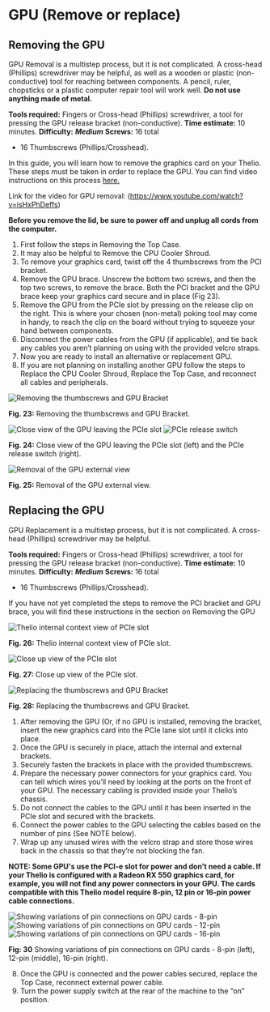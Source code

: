 # GPU (Remove or replace)

## Removing the GPU

GPU Removal is a multistep process, but it is not complicated. A cross-head (Phillips) screwdriver may be helpful, as well as a wooden or plastic (non-conductive) tool for reaching between components. A pencil, ruler, chopsticks or a plastic computer repair tool will work well. **Do not use anything made of metal.**

**Tools required:** Fingers or Cross-head (Phillips) screwdriver, a tool for pressing the GPU release bracket (non-conductive).
**Time estimate:** 10 minutes.
**Difficulty:** ***Medium***
**Screws:** 16 total
  - 16 Thumbscrews (Phillips/Crosshead).

In this guide, you will learn how to remove the graphics card on your Thelio. These steps must be taken in order to replace the GPU.
You can find video instructions on this process [here.](https://www.youtube.com/watch?v=isHxPhDeffs)

Link for the video for GPU removal:
(https://www.youtube.com/watch?v=isHxPhDeffs)


**Before you remove the lid, be sure to power off and unplug all cords from the computer.**

1. First follow the steps in Removing the Top Case.
2. It may also be helpful to Remove the CPU Cooler Shroud.
3. To remove your graphics card, twist off the 4 thumbscrews from the PCI bracket.
4. Remove the GPU brace. Unscrew the bottom two screws, and then the top two screws, to remove the brace. Both the PCI bracket and the GPU brace keep your graphics card secure and in place (Fig 23).
5. Remove the GPU from the PCIe slot by pressing on the release clip on the right. This is where your chosen (non-metal) poking tool may come in handy, to reach the clip on the board without trying to squeeze your hand between components.
6. Disconnect the power cables from the GPU (if applicable), and tie back any cables you aren’t planning on using with the provided velcro straps.
7. Now you are ready to install an alternative or replacement GPU.
8. If you are not planning on installing another GPU follow the steps to Replace the CPU Cooler Shroud, Replace the Top Case, and reconnect all cables and peripherals.

![Removing the thumbscrews and GPU Bracket](/path/to/image.png)

**Fig. 23:** Removing the thumbscrews and GPU Bracket.

![Close view of the GPU leaving the PCIe slot](/path/to/image.png)
![PCIe release switch](/path/to/image.png)

**Fig. 24:** Close view of the GPU leaving the PCIe slot (left) and the PCIe release switch (right).

![Removal of the GPU external view](/path/to/image.png)

**Fig. 25:** Removal of the GPU external view.


## Replacing the GPU

GPU Replacement is a multistep process, but it is not complicated. A cross-head (Phillips) screwdriver may be helpful.

**Tools required:** Fingers or Cross-head (Phillips) screwdriver, a tool for pressing the GPU release bracket (non-conductive).
**Time estimate:** 10 minutes.
**Difficulty:** ***Medium***
**Screws:** 16 total
  - 16 Thumbscrews (Phillips/Crosshead).

  If you have not yet completed the steps to remove the PCI bracket and GPU brace, you will find these instructions in the section on Removing the GPU

  ![Thelio internal context view of PCIe slot](/path/to/image.png)

**Fig. 26:** Thelio internal context view of PCIe slot.

![Close up view of the PCIe slot](/path/to/image.png)

**Fig. 27:** Close up view of the PCIe slot.

![Replacing the thumbscrews and GPU Bracket](/path/to/image.png)

**Fig. 28:** Replacing the thumbscrews and GPU Bracket.



1. After removing the GPU (Or, if no GPU is installed, removing the bracket, insert the new graphics card into the PCIe lane slot until it clicks into place.
2. Once the GPU is securely in place, attach the internal and external brackets.
3. Securely fasten the brackets in place with the provided thumbscrews.
4. Prepare the necessary power connectors for your graphics card. You can tell which wires you’ll need by looking at the ports on the front of your GPU. The necessary cabling is provided inside your Thelio’s chassis.
5. Do not connect the cables to the GPU until it has been inserted in the PCIe slot and secured with the brackets.
6. Connect the power cables to the GPU selecting the cables based on the number of pins (See NOTE below).
7. Wrap up any unused wires with the velcro strap and store those wires back in the chassis so that they’re not blocking the fan.

**NOTE: Some GPU's use the PCI-e slot for power and don't need a cable. If your Thelio is configured with a Radeon RX 550 graphics card, for example, you will not find any power connectors in your GPU. The cards compatible with this Thelio model require 8-pin, 12 pin or 16-pin power cable connections.**

![Showing variations of pin connections on GPU cards - 8-pin ](/path/to/image.png)
![Showing variations of pin connections on GPU cards - 12-pin ](/path/to/image.png)
![Showing variations of pin connections on GPU cards - 16-pin ](/path/to/image.png)

**Fig: 30** Showing variations of pin connections on GPU cards - 8-pin (left), 12-pin (middle), 16-pin (right).

<!--placement of the pictures may change-->

8. Once the GPU is connected and the power cables secured, replace the Top Case, reconnect external power cable.
9. Turn the power supply switch at the rear of the machine to the “on” position.
